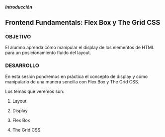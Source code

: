 ##### Introducción
## Frontend Fundamentals: Flex Box y The Grid CSS

### OBJETIVO

El alumno aprenda cómo manipular el display de los elementos de HTML para un posicionamiento fluido del layout.

### DESARROLLO

En esta sesión pondremos en práctica el concepto de display y cómo manipularlo de una manera sencilla con Flex Box y The Grid CSS.

Los temas que veremos son:

1. Layout

2. Display

3. Flex Box

4. The Grid CSS

